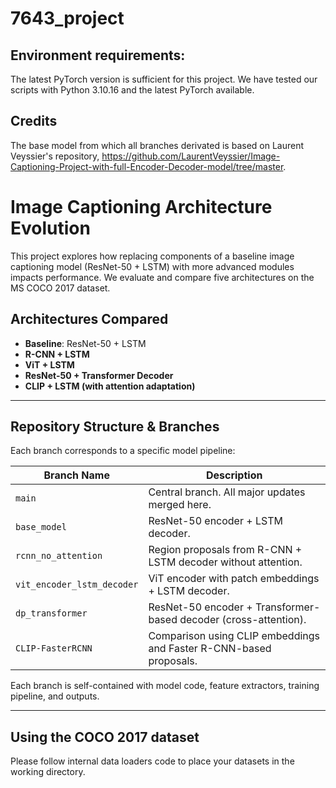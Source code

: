 # 7643_project

## Environment requirements:

The latest PyTorch version is sufficient for this project. We have tested our scripts with Python 3.10.16 and the latest PyTorch available.

## Credits

The base model from which all branches derivated is based on Laurent Veyssier's repository, https://github.com/LaurentVeyssier/Image-Captioning-Project-with-full-Encoder-Decoder-model/tree/master.

# Image Captioning Architecture Evolution

This project explores how replacing components of a baseline image captioning model (ResNet-50 + LSTM) with more advanced modules impacts performance. We evaluate and compare five architectures on the MS COCO 2017 dataset.

## Architectures Compared

- **Baseline**: ResNet-50 + LSTM  
- **R-CNN + LSTM**  
- **ViT + LSTM**  
- **ResNet-50 + Transformer Decoder**  
- **CLIP + LSTM (with attention adaptation)**

---

## Repository Structure & Branches

Each branch corresponds to a specific model pipeline:

| Branch Name               | Description                                                             |
|--------------------------|-------------------------------------------------------------------------|
| `main`                   | Central branch. All major updates merged here.                          |
| `base_model`             | ResNet-50 encoder + LSTM decoder.                                       |
| `rcnn_no_attention`      | Region proposals from R-CNN + LSTM decoder without attention.           |
| `vit_encoder_lstm_decoder` | ViT encoder with patch embeddings + LSTM decoder.                      |
| `dp_transformer`         | ResNet-50 encoder + Transformer-based decoder (cross-attention).        |
| `CLIP-FasterRCNN`        | Comparison using CLIP embeddings and Faster R-CNN-based proposals.      |

Each branch is self-contained with model code, feature extractors, training pipeline, and outputs.

---

## Using the COCO 2017 dataset

Please follow internal data loaders code to place your datasets in the working directory.
